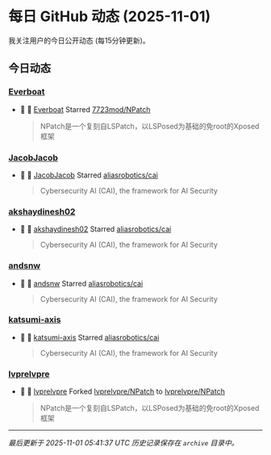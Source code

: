 # 每日 GitHub 动态 (2025-11-01)

我关注用户的今日公开动态 (每15分钟更新)。

## 今日动态

### [Everboat](https://github.com/Everboat)
- 🌟 👤 [Everboat](https://github.com/Everboat) Starred [7723mod/NPatch](https://github.com/7723mod/NPatch)
  > NPatch是一个复刻自LSPatch，以LSPosed为基础的免root的Xposed框架

### [JacobJacob](https://github.com/JacobJacob)
- 🌟 👤 [JacobJacob](https://github.com/JacobJacob) Starred [aliasrobotics/cai](https://github.com/aliasrobotics/cai)
  > Cybersecurity AI (CAI), the framework for AI Security

### [akshaydinesh02](https://github.com/akshaydinesh02)
- 🌟 👤 [akshaydinesh02](https://github.com/akshaydinesh02) Starred [aliasrobotics/cai](https://github.com/aliasrobotics/cai)
  > Cybersecurity AI (CAI), the framework for AI Security

### [andsnw](https://github.com/andsnw)
- 🌟 👤 [andsnw](https://github.com/andsnw) Starred [aliasrobotics/cai](https://github.com/aliasrobotics/cai)
  > Cybersecurity AI (CAI), the framework for AI Security

### [katsumi-axis](https://github.com/katsumi-axis)
- 🌟 👤 [katsumi-axis](https://github.com/katsumi-axis) Starred [aliasrobotics/cai](https://github.com/aliasrobotics/cai)
  > Cybersecurity AI (CAI), the framework for AI Security

### [lvprelvpre](https://github.com/lvprelvpre)
- 🍴 👤 [lvprelvpre](https://github.com/lvprelvpre) Forked [lvprelvpre/NPatch](https://github.com/lvprelvpre/NPatch) to [lvprelvpre/NPatch](https://github.com/lvprelvpre/NPatch)
  > NPatch是一个复刻自LSPatch，以LSPosed为基础的免root的Xposed框架


---
*最后更新于 2025-11-01 05:41:37 UTC*
*历史记录保存在 `archive` 目录中。*
